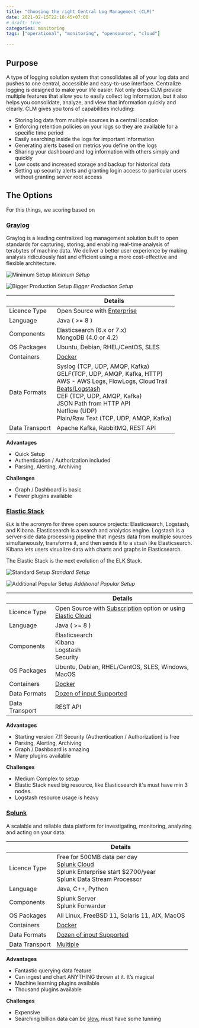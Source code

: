 ```yaml
---
title: "Choosing the right Central Log Management (CLM)"
date: 2021-02-15T22:10:45+07:00
# draft: true
categories: monitoring
tags: ["operational", "monitoring", "opensource", "cloud"]

---
```


## Purpose
A type of logging solution system that consolidates all of your log data and pushes to one central, accessible and easy-to-use interface. Centralize logging is designed to make your life easier. Not only does CLM provide multiple features that allow you to easily collect log information, but it also helps you consolidate, analyze, and view that information quickly and clearly. CLM gives you tons of capabilities including:
* Storing log data from multiple sources in a central location
* Enforcing retention policies on your logs so they are available for a specific time period
* Easily searching inside the logs for important information
* Generating alerts based on metrics you define on the logs
* Sharing your dashboard and log information with others simply and quickly
* Low costs and increased storage and backup for historical data
* Setting up security alerts and granting login access to particular users without granting server root access

## The Options
For this things, we scoring based on

### [Graylog](https://www.graylog.org)
Graylog is a leading centralized log management solution built to open standards for capturing, storing, and enabling real-time analysis of terabytes of machine data. We deliver a better user experience by making analysis ridiculously fast and efficient using a more cost-effective and flexible architecture.

![Minimum Setup](https://docs.graylog.org/en/4.0/_images/architec_small_setup.png)
*Minimum Setup*

![Bigger Production Setup](https://docs.graylog.org/en/4.0/_images/architec_bigger_setup.png)
*Bigger Production Setup*

|                  | Details                     |
|------------------|-----------------------------|
| Licence Type     | Open Source with [Enterprise](https://www.graylog.org/products/open-source-vs-enterprise) |
| Language         | Java ( >= 8 )               |
| Components       | Elasticsearch (6.x or 7.x)<br />MongoDB (4.0 or 4.2) |
| OS Packages      | Ubuntu, Debian, RHEL/CentOS, SLES |
| Containers       | [Docker](https://docs.graylog.org/en/4.0/pages/installation/docker.html#here) |
| Data Formats     | Syslog (TCP, UDP, AMQP, Kafka)<br />GELF(TCP, UDP, AMQP, Kafka, HTTP)<br />AWS - AWS Logs, FlowLogs, CloudTrail<br />[Beats/Logstash](https://www.elastic.co/guide/en/beats/libbeat/current/community-beats.html)<br />CEF (TCP, UDP, AMQP, Kafka)<br />JSON Path from HTTP API<br />Netflow (UDP)<br />Plain/Raw Text (TCP, UDP, AMQP, Kafka) |
| Data Transport   | Apache Kafka, RabbitMQ, REST API |

**Advantages**
* Quick Setup
* Authentication / Authorization included
* Parsing, Alerting, Archiving

**Challenges**
* Graph / Dashboard is basic
* Fewer plugins available

### [Elastic Stack](https://www.elastic.co/what-is/elk-stack)
`ELK` is the acronym for three open source projects: Elasticsearch, Logstash, and Kibana. Elasticsearch is a search and analytics engine. Logstash is a server‑side data processing pipeline that ingests data from multiple sources simultaneously, transforms it, and then sends it to a `stash` like Elasticsearch. Kibana lets users visualize data with charts and graphs in Elasticsearch.

The Elastic Stack is the next evolution of the ELK Stack.

![Standard Setup](https://www.elastic.co/guide/en/logstash/current/static/images/deploy2.png)
*Standard Setup*

![Additional Popular Setup](https://www.elastic.co/guide/en/logstash/current/static/images/deploy3.png)
*Additional Popular Setup*

|                  | Details                     |
|------------------|-----------------------------|
| Licence Type     | Open Source with [Subscription](https://www.elastic.co/subscriptions) option or using [Elastic Cloud](https://www.elastic.co/pricing/) |
| Language         | Java ( >= 8 )               |
| Components       | Elasticsearch<br />Kibana<br />Logstash<br />Security |
| OS Packages      | Ubuntu, Debian, RHEL/CentOS, SLES, Windows, MacOS |
| Containers       | [Docker](https://www.elastic.co/guide/en/elasticsearch/reference/7.11/docker.html) |
| Data Formats     | [Dozen of input Supported](https://www.elastic.co/guide/en/logstash/current/input-plugins.html) |
| Data Transport   | REST API |

**Advantages**
* Starting version 7.11 Security (Authentication / Authorization) is free
* Parsing, Alerting, Archiving
* Graph / Dashboard is amazing
* Many plugins available

**Challenges**
* Medium Complex to setup
* Elastic Stack need big resource, like Elasticsearch it's must have min 3 nodes.
* Logstash resource usage is heavy

### [Splunk](https://www.splunk.com/)
A scalable and reliable data platform for investigating, monitoring, analyzing and acting on your data.

|                  | Details                     |
|------------------|-----------------------------|
| Licence Type     | Free for 500MB data per day<br />[Splunk Cloud](https://www.splunk.com/en_us/software/pricing/enterprise-and-cloud.html)<br />Splunk Enterprise start $2700/year<br />Splunk Data Stream Processor |
| Language         | Java, C++, Python           |
| Components       | Splunk Server<br />Splunk Forwarder|
| OS Packages      | All Linux, FreeBSD 11, Solaris 11, AIX, MacOS |
| Containers       | [Docker](https://docs.splunk.com/Documentation/Splunk/8.1.2/Installation/Beforeyouinstall) |
| Data Formats     | [Dozen of input Supported](https://docs.splunk.com/Documentation/Splunk/8.1.2/Data/WhatSplunkcanmonitor) |
| Data Transport   | [Multiple](https://docs.splunk.com/Documentation/Splunk/latest/Data/Monitornetworkports) |

**Advantages**
* Fantastic querying data feature
* Can ingest and chart ANYTHING thrown at it. It’s magical
* Machine learning plugins available
* Thousand plugins available

**Challenges**
* Expensive
* Searching billion data can be [slow](https://community.splunk.com/t5/Monitoring-Splunk/Splunk-searches-are-becoming-very-slow/m-p/171690), must have some tunning
